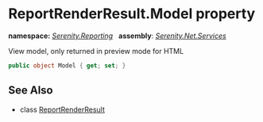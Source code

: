 # ReportRenderResult.Model property
**namespace:** *[Serenity.Reporting](../../README.md#serenity.reporting-namespace)*   **assembly**: *[Serenity.Net.Services](../../README.md)*

View model, only returned in preview mode for HTML

```csharp
public object Model { get; set; }
```

## See Also

* class [ReportRenderResult](../ReportRenderResult.md)